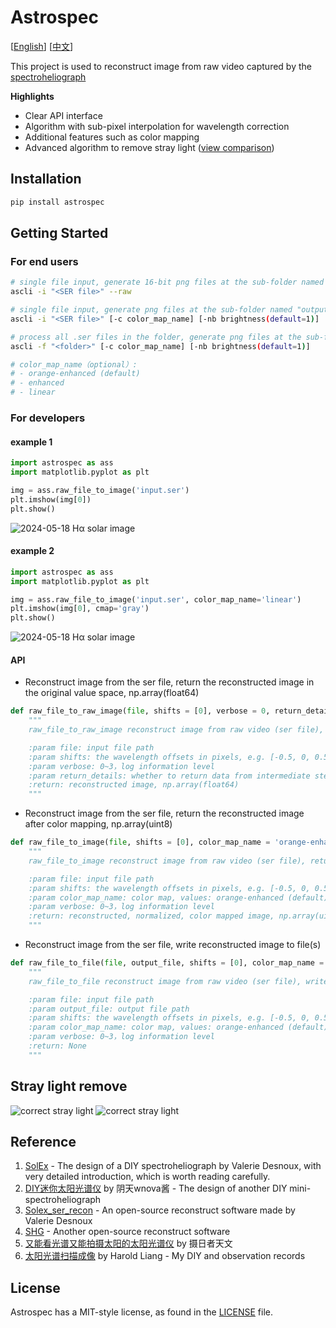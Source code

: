 # Astrospec

[[English](README.md)] [[中文](README-CN.md)]

This project is used to reconstruct image from raw video captured by the [spectroheliograph](https://en.wikipedia.org/wiki/Spectroheliograph)

**Highlights**
- Clear API interface
- Algorithm with sub-pixel interpolation for wavelength correction 
- Additional features such as color mapping
- Advanced algorithm to remove stray light ([view comparison](#Stray-light-remove))

## Installation

```bash
pip install astrospec
```

## Getting Started

### For end users

```bash
# single file input, generate 16-bit png files at the sub-folder named "output/img", no normalization, no color mapping
ascli -i "<SER file>" --raw

# single file input, generate png files at the sub-folder named "output/img"
ascli -i "<SER file>" [-c color_map_name] [-nb brightness(default=1)]

# process all .ser files in the folder, generate png files at the sub-folder named "output/img"
ascli -f "<folder>" [-c color_map_name] [-nb brightness(default=1)]

# color_map_name（optional）:
# - orange-enhanced (default)
# - enhanced
# - linear

```

### For developers

#### example 1

```py
import astrospec as ass
import matplotlib.pyplot as plt

img = ass.raw_file_to_image('input.ser')
plt.imshow(img[0])
plt.show()
```
![2024-05-18 Hα solar image](docs/2024-05-18-070400_Ha.jpg)

#### example 2

```py
import astrospec as ass
import matplotlib.pyplot as plt

img = ass.raw_file_to_image('input.ser', color_map_name='linear')
plt.imshow(img[0], cmap='gray')
plt.show()
```
![2024-05-18 Hα solar image](docs/2024-05-18-070400_Ha_linear.jpg)

#### API

- Reconstruct image from the ser file, return the reconstructed image in the original value space, np.array(float64)
```py
def raw_file_to_raw_image(file, shifts = [0], verbose = 0, return_details = False):
    """
    raw_file_to_raw_image reconstruct image from raw video (ser file), return the reconstructed image, np.array(float64)

    :param file: input file path
    :param shifts: the wavelength offsets in pixels, e.g. [-0.5, 0, 0.5] returns 3 images in corresponding wavelengths
    :param verbose: 0~3，log information level
    :param return_details: whether to return data from intermediate steps
    :return: reconstructed image, np.array(float64)
    """ 
```

- Reconstruct image from the ser file, return the reconstructed image after color mapping, np.array(uint8)
```py
def raw_file_to_image(file, shifts = [0], color_map_name = 'orange-enhanced', verbose = 0):
    """
    raw_file_to_image reconstruct image from raw video (ser file), return the reconstructed, normalized, color mapped image, np.array(uint8)

    :param file: input file path
    :param shifts: the wavelength offsets in pixels, e.g. [-0.5, 0, 0.5] returns 3 images in corresponding wavelengths
    :param color_map_name: color map, values: orange-enhanced (default), enhanced, linear
    :param verbose: 0~3，log information level
    :return: reconstructed, normalized, color mapped image, np.array(uint8)
    """ 
```

- Reconstruct image from the ser file, write reconstructed image to file(s)
```py
def raw_file_to_file(file, output_file, shifts = [0], color_map_name = 'orange-enhanced', verbose = 0):
    """
    raw_file_to_file reconstruct image from raw video (ser file), write reconstructed, normalized, color mapped image to file(s)

    :param file: input file path
    :param output_file: output file path
    :param shifts: the wavelength offsets in pixels, e.g. [-0.5, 0, 0.5] returns 3 images in corresponding wavelengths
    :param color_map_name: color map, values: orange-enhanced (default), enhanced, linear
    :param verbose: 0~3，log information level
    :return: None
    """ 
```

## Stray light remove
![correct stray light](docs/2024-05-28_1306.gif)
![correct stray light](docs/2024-05-28-0549_3.gif)

## Reference
1. [SolEx](http://www.astrosurf.com/solex/sol-ex-presentation-en.html) - The design of a DIY spectroheliograph by Valerie Desnoux, with very detailed introduction, which is worth reading carefully.
2. [DIY迷你太阳光谱仪](https://www.bilibili.com/video/BV1um421j7co) by 阴天wnova酱 - The design of another DIY mini-spectroheliograph
3. [Solex_ser_recon](https://github.com/Vdesnoux/Solex_ser_recon) - An open-source reconstruct software made by Valerie Desnoux
4. [SHG](https://github.com/thelondonsmiths/Solex_ser_recon_EN) - Another open-source reconstruct software
5. [又能看光谱又能拍摄太阳的太阳光谱仪](https://www.bilibili.com/video/BV1fw411W7HJ) by 摄日者天文
6. [太阳光谱扫描成像](https://lcsky.org/3.0/2024/05/19/spectroheliograph-1/) by Harold Liang - My DIY and observation records

## License

Astrospec has a MIT-style license, as found in the [LICENSE](LICENSE) file.
